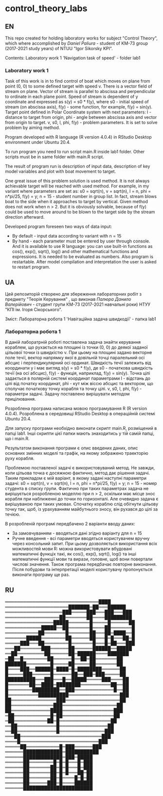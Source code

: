 # control_theory_labs

## EN

This repo created for holding laboratory works for subject "Control Theory",
which where accomplished by *Daniel Paliura* - student of KM-73 group 
(2017-2021 study years) of NTUU "Igor Sikorsky KPI".

Contents:
Laboratory work 1 'Navigation task of speed' - folder lab1

### Laboratory work 1

Task of this work is in to find control of boat which moves on plane from point
(0, 0) to some defined target with speed v. There is a vector field of stream on
plane. Vector of stream is parallel to abscissa and perpendicular to ordinate in
each plane point. Speed of stream is dependent of y coordinate and expressed as
s(y) = s0 * f(y), 
where s0 - initial speed of stream (on abscissa axis), f(y) - some function, for
example, f(y) = sin(y). Target point defined in Polar Coordinate system with
next parameters:
l - distance to target from origin,
phi - angle between abscissa axis and vector from origin to target.
v, s0, l, phi, f(y) - problem parameters. It is set to solve problem by aiming
method.

Program developed with R language (R version 4.0.4) in RStudio Desktop 
environment under Ubuntu 20.4.

To run program you need to run script main.R inside lab1 folder. Other scripts
must be in same folder with main.R script.

The result of program run is description of input data, description of key model
variables and plot with boat movement to target.

One great issue of this problem solution is used method. It is not always 
achievable target will be reached with used method. For example, in my variant
where parameters are set as:
s0 = sqrt(n), v = sqrt(n), l = n, phi = n*pi/25, f(y) = y; 
n = 15 - student number in group list.
In fact, stream blows boat to the side when it approaches to target by vertical.
Given method does not work when n > 2. But it is obviously solvable, because of
f(y) could be used to move around to be blown to the target side by the stream
direction afterward.

Developed program foreseen two ways of data input:
+ By default - input data according to variant with n = 15
+ By hand - each parameter must be entered by user through console. And it is
  available to use R language: you can use built-in functions as cos(), exp(), 
  sqrt(), log() and other mathematical functions and expressions. It is needed
  to be evaluated as numbers.
Also program is restartable. After model compilation and interpretation the user
is asked to restart program.


## UA

Цей репозиторій створено для збереження лабораторних робіт з предмету
"Теорія Керування" , що виконав *Палюра Данило Валерійович* - студент групи 
КМ-73 (2017-2021 навчальні роки) НТУУ "КПІ ім. Ігоря Сікорського". 

Зміст:
Лабораторна робота 1 'Навігаційна задача швидкодії' - папка lab1

### Лабораторна робота 1

В даній лаборатрній роботі поставлена задача знайти керування кораблем, що
рухається на площині із точки (0, 0) до деякої заданої цільової точки із 
швидкістю v. При цьому на площині задано векторне поле течії, вектор напрямку 
якої в довільній точці паралельний осі абсцис і перпендикулярний осі ординат. 
Швидкість течії залежить від координати y і має вигляд s(y) = s0 * f(y),
де s0 - початкова швидкість течії (на осі абсцис), f(y) - функція, наприклад, 
f(y) = sin(y). Точка цілі задається в полярній системі координат параметрами
l - відстань до цілі від початку координат,
phi - кут між віссю абсцис та вектором, що сполучає початкову точку корабля та
    точку цілі.
v, s0, l, phi, f(y) - параметри задачі. Задачу поставлено вирішувати методом 
прицілювання.

Розроблена програма написана мовою програмування R (R version 4.0.4).
Розроблена в середовищі RStudio Desktop в операційній системі Ubuntu 20.4.

Для запуску програми необхідно виконати скрипт main.R, розміщений в папці lab1.
Інші скрипти цієї папки мають знаходитись у тій самій папці, що і main.R.

Результатом виконання програми є опис введених даних, опис основних змінних
моделі та графік, на якому зображено траекторію руху корабля.

Проблемою поставленої задачі є використовуваний метод. Не завжди, коли цільова
точка є досяжною фактично, метод дає рішення задачі. Таким прикладом є мій 
варіант, в якому задані наступні параметри задачі:
s0 = sqrt(n), v = sqrt(n), l = n, phi = n*pi/25, f(y) = y; 
n = 15 - номер студента в списку групи. 
Фактично при таких параметрах задача не вирішується розробленою моделлю при 
n > 2, оскільки має місце знос корабля при наближенні до точки по горизонталі.
Але очевидно задача є вирішуваною при таких умовах. Спочатку кораблю слід 
обігнути цільову точку так, щоб, із урахуванням майбутнього зносу, він рухався 
до цілі за течією.

В розробленій програмі передбачено 2 варіанти вводу даних:
+ За замовчуванням - вводяться дані згідно варіанту для n = 15
+ Ручне введення - всі параметри вводяться користувачем вручну через консольний
  запит. При цьому дозволяється використання всіх можливостей мови R: можна
  використовувати вбудовані математичні функціх такі, як cos(), exp(), sqrt(),
  log() та інші математичні функції мови та вирази, головне, щоб вони повертали
  числові значення.
Також програма передбачає повторне виконання. Після побудови та інтерпретації
моделі користувачу пропонується виконати програму ще раз.


## RU

═══════════════════════════════████
═════════════════════███████═██═══██████
═══════════════════███═════███═══███═══███
══════════════════██═══════██════█████████
════════════════█████═══════█═════█══════██
════════════█████══██═══════█════██═══════█
═══════════██═══════█═══════██═══██═████══█
═══════█████════════██══════██═══█═█═══██═█
═════███═══██════════█═══════█═══█═██═══███
═══██═══════███══════██══════██████══█████
══██═════════██══════██═██████════███████
═██══█════════██══════█══██═██═══════██
███████════════█═════██═════██═══════██
█════███══██████═████═█═████████══════██
█═════███══════█══════██══███═███═════██
██████████═══███═══█══█████═════███════██
█═══════██══████═████████══════════██══██
█════════█████████══███═════════════█══██
█══════════██████████═════════════════███
██═══════════════███══════════════════██
██══════════════███══════════════════██
██═════════════████═════════════════███
═██════════════█═██═════════════════██
═██═══════════██═█═════════════════██
══██═════════════█════════════════██
══██═════════════█═══════════════███
═══██═══════════════════════════███
════█══════════════════════════███
═════██═══════════█═███══════███
══════█████████████═███████████
══════█████████████═███═█████
══════██════════█═█═█═══█═███
══════██═══════██═█═█═══█═███
══════██═══════██═█═█═══██═██
══════██═══════██═█════█═█═██
══════██══════███═█════██████
══════███████████████████████ 

